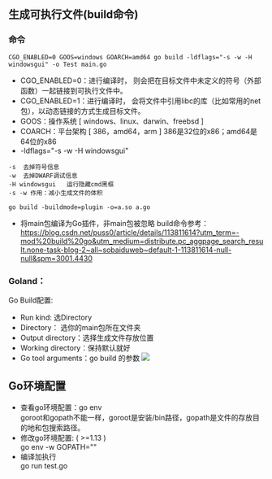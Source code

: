 ## 生成可执行文件(build命令)
### 命令
`CGO_ENABLED=0 GOOS=windows GOARCH=amd64 go build -ldflags="-s -w -H windowsgui" -o Test main.go`
- CGO_ENABLED=0：进行编译时， 则会把在目标文件中未定义的符号（外部函数）一起链接到可执行文件中。
- CGO_ENABLED=1：进行编译时， 会将文件中引用libc的库（比如常用的net包），以动态链接的方式生成目标文件。
- GOOS：操作系统	[ windows、linux、darwin、freebsd ]
- COARCH：平台架构 [ 386，amd64，arm ]	 386是32位的x86；amd64是64位的x86
- -ldflags="-s -w -H windowsgui"
```
-s	去掉符号信息
-w	去掉DWARF调试信息
-H windowsgui	运行隐藏cmd黑框
-s -w 作用：减小生成文件的体积
```

`go build -buildmode=plugin -o=a.so a.go`
- 将main包编译为Go插件，非main包被忽略
build命令参考：https://blog.csdn.net/puss0/article/details/113811614?utm_term=-mod%20build%20go&utm_medium=distribute.pc_aggpage_search_result.none-task-blog-2~all~sobaiduweb~default-1-113811614-null-null&spm=3001.4430
### Goland：
Go Build配置:
- Run kind: 选Directory
- Directory： 选你的main包所在文件夹
- Output directory：选择生成文件存放位置
- Working directory：保持默认就好
- Go tool arguments：go build 的参数
![](https://github.com/user-error-404/Develop/blob/main/Go/img/Goland生成可执行文件.png)

## Go环境配置  
- 查看go环境配置：go env  
	goroot和gopath不能一样，goroot是安装/bin路径，gopath是文件的存放目的地和包搜索路径。  
- 修改go环境配置: ( >=1.13 )  
	go env -w GOPATH=""
- 编译加执行  
	go run test.go
